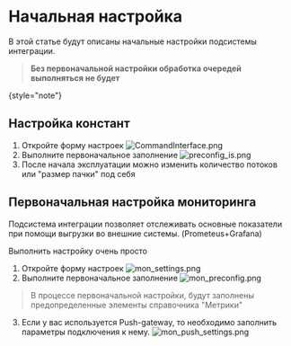 # Начальная настройка

В этой статье будут описаны начальные настройки подсистемы интеграции.

> **Без первоначальной настройки обработка очередей выполняться не будет**
>
{style="note"}

## Настройка констант

1. Откройте форму настроек
![CommandInterface.png](CommandInterface.png)
2. Выполните первоначальное заполнение
![preconfig_is.png](preconfig_is.png)
3. После начала эксплуатации можно изменить количество потоков или "размер пачки" под себя

## Первоначальная настройка мониторинга

Подсистема интеграции позволяет отслеживать основные показатели при помощи выгрузки во внешние системы. (Prometeus+Grafana)

Выполнить настройку очень просто

1. Откройте форму настроек
![mon_settings.png](mon_settings.png)
2. Выполните первоначальное заполнение
![mon_preconfig.png](mon_preconfig.png)
> В процессе первоначальной настройки, будут заполнены предопределенные элементы справочника "Метрики"
>
3. Если у вас используется Push-gateway, то необходимо заполнить параметры подключения к нему.
![mon_push_settings.png](mon_push_settings.png)
